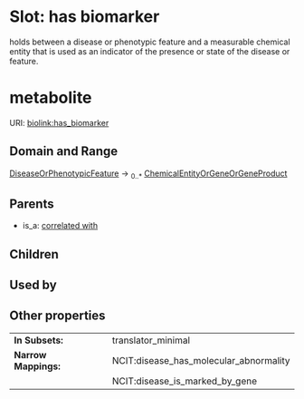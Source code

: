 
# Slot: has biomarker


holds between a disease or phenotypic feature and a measurable chemical entity that is used as an indicator of the presence or state of the disease or feature.
 # metabolite

URI: [biolink:has_biomarker](https://w3id.org/biolink/vocab/has_biomarker)


## Domain and Range

[DiseaseOrPhenotypicFeature](DiseaseOrPhenotypicFeature.md) &#8594;  <sub>0..\*</sub> [ChemicalEntityOrGeneOrGeneProduct](ChemicalEntityOrGeneOrGeneProduct.md)

## Parents

 *  is_a: [correlated with](correlated_with.md)

## Children


## Used by


## Other properties

|  |  |  |
| --- | --- | --- |
| **In Subsets:** | | translator_minimal |
| **Narrow Mappings:** | | NCIT:disease_has_molecular_abnormality |
|  | | NCIT:disease_is_marked_by_gene |

